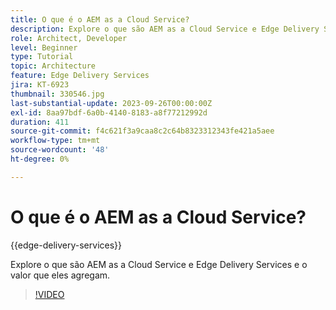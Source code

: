 ```yaml
---
title: O que é o AEM as a Cloud Service?
description: Explore o que são AEM as a Cloud Service e Edge Delivery Services e o valor que eles agregam.
role: Architect, Developer
level: Beginner
type: Tutorial
topic: Architecture
feature: Edge Delivery Services
jira: KT-6923
thumbnail: 330546.jpg
last-substantial-update: 2023-09-26T00:00:00Z
exl-id: 8aa97bdf-6a0b-4140-8183-a8f77212992d
duration: 411
source-git-commit: f4c621f3a9caa8c2c64b8323312343fe421a5aee
workflow-type: tm+mt
source-wordcount: '48'
ht-degree: 0%

---
```


# O que é o AEM as a Cloud Service?

{{edge-delivery-services}}

Explore o que são AEM as a Cloud Service e Edge Delivery Services e o valor que eles agregam.

>[!VIDEO](https://video.tv.adobe.com/v/346164?quality=12&learn=on&captions=por_br)
